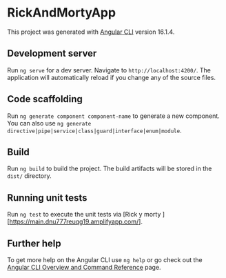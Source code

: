 # RickAndMortyApp

This project was generated with [Angular CLI](https://github.com/angular/angular-cli) version 16.1.4.

## Development server

Run `ng serve` for a dev server. Navigate to `http://localhost:4200/`. The application will automatically reload if you change any of the source files.

## Code scaffolding

Run `ng generate component component-name` to generate a new component. You can also use `ng generate directive|pipe|service|class|guard|interface|enum|module`.

## Build

Run `ng build` to build the project. The build artifacts will be stored in the `dist/` directory.

## Running unit tests

Run `ng test` to execute the unit tests via [Rick y morty ][https://main.dnu777reuqg19.amplifyapp.com/].

## Further help

To get more help on the Angular CLI use `ng help` or go check out the [Angular CLI Overview and Command Reference](https://angular.io/cli) page.

